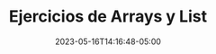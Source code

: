 ---
title: "Ejercicios de Arrays y List"
date: 2023-05-16T14:16:48-05:00
draft: false
showPagination: false
---